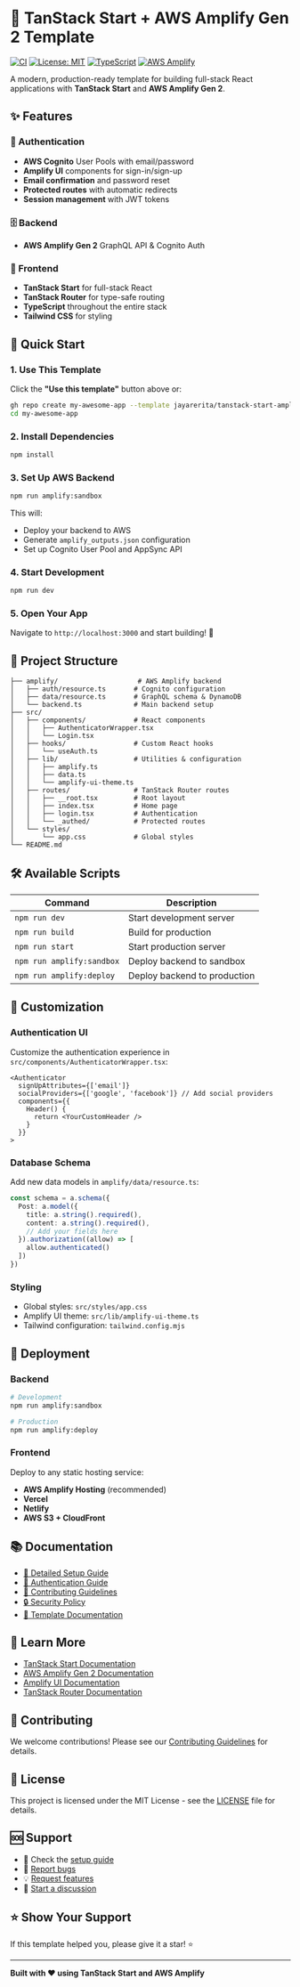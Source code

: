 # 🚀 TanStack Start + AWS Amplify Gen 2 Template

[![CI](https://github.com/jayarerita/tanstack-start-amplify-template/workflows/CI/badge.svg)](https://github.com/jayarerita/tanstack-start-amplify-template/actions)
[![License: MIT](https://img.shields.io/badge/License-MIT-yellow.svg)](https://opensource.org/licenses/MIT)
[![TypeScript](https://img.shields.io/badge/TypeScript-007ACC?logo=typescript&logoColor=white)](https://typescriptlang.org)
[![AWS Amplify](https://img.shields.io/badge/AWS%20Amplify-FF9900?logo=aws-amplify&logoColor=white)](https://aws.amazon.com/amplify/)

A modern, production-ready template for building full-stack React applications with **TanStack Start** and **AWS Amplify Gen 2**.

## ✨ Features

### 🔐 Authentication
- **AWS Cognito** User Pools with email/password
- **Amplify UI** components for sign-in/sign-up
- **Email confirmation** and password reset
- **Protected routes** with automatic redirects
- **Session management** with JWT tokens

### 🗄️ Backend
- **AWS Amplify Gen 2** GraphQL API & Cognito Auth

### 🎨 Frontend
- **TanStack Start** for full-stack React
- **TanStack Router** for type-safe routing
- **TypeScript** throughout the entire stack
- **Tailwind CSS** for styling

## 🚀 Quick Start

### 1. Use This Template

Click the **"Use this template"** button above or:

```bash
gh repo create my-awesome-app --template jayarerita/tanstack-start-amplify-template
cd my-awesome-app
```

### 2. Install Dependencies

```bash
npm install
```

### 3. Set Up AWS Backend

```bash
npm run amplify:sandbox
```

This will:
- Deploy your backend to AWS
- Generate `amplify_outputs.json` configuration
- Set up Cognito User Pool and AppSync API

### 4. Start Development

```bash
npm run dev
```

### 5. Open Your App

Navigate to `http://localhost:3000` and start building! 🎉

## 📁 Project Structure

```
├── amplify/                    # AWS Amplify backend
│   ├── auth/resource.ts       # Cognito configuration
│   ├── data/resource.ts       # GraphQL schema & DynamoDB
│   └── backend.ts             # Main backend setup
├── src/
│   ├── components/            # React components
│   │   ├── AuthenticatorWrapper.tsx
│   │   └── Login.tsx
│   ├── hooks/                 # Custom React hooks
│   │   └── useAuth.ts
│   ├── lib/                   # Utilities & configuration
│   │   ├── amplify.ts
│   │   ├── data.ts
│   │   └── amplify-ui-theme.ts
│   ├── routes/                # TanStack Router routes
│   │   ├── __root.tsx         # Root layout
│   │   ├── index.tsx          # Home page
│   │   ├── login.tsx          # Authentication
│   │   └── _authed/           # Protected routes
│   └── styles/
│       └── app.css            # Global styles
└── README.md
```

## 🛠️ Available Scripts

| Command | Description |
|---------|-------------|
| `npm run dev` | Start development server |
| `npm run build` | Build for production |
| `npm run start` | Start production server |
| `npm run amplify:sandbox` | Deploy backend to sandbox |
| `npm run amplify:deploy` | Deploy backend to production |

## 🎨 Customization

### Authentication UI
Customize the authentication experience in `src/components/AuthenticatorWrapper.tsx`:

```tsx
<Authenticator
  signUpAttributes={['email']}
  socialProviders={['google', 'facebook']} // Add social providers
  components={{
    Header() {
      return <YourCustomHeader />
    }
  }}
>
```

### Database Schema
Add new data models in `amplify/data/resource.ts`:

```typescript
const schema = a.schema({
  Post: a.model({
    title: a.string().required(),
    content: a.string().required(),
    // Add your fields here
  }).authorization((allow) => [
    allow.authenticated()
  ])
})
```

### Styling
- Global styles: `src/styles/app.css`
- Amplify UI theme: `src/lib/amplify-ui-theme.ts`
- Tailwind configuration: `tailwind.config.mjs`

## 🚀 Deployment

### Backend
```bash
# Development
npm run amplify:sandbox

# Production
npm run amplify:deploy
```

### Frontend
Deploy to any static hosting service:

- **AWS Amplify Hosting** (recommended)
- **Vercel**
- **Netlify**
- **AWS S3 + CloudFront**

## 📚 Documentation

- [📖 Detailed Setup Guide](./AMPLIFY_SETUP.md)
- [🔐 Authentication Guide](./AUTHENTICATION.md)
- [🤝 Contributing Guidelines](./CONTRIBUTING.md)
- [🔒 Security Policy](./SECURITY.md)
- [📝 Template Documentation](./TEMPLATE.md)

## 🔗 Learn More

- [TanStack Start Documentation](https://tanstack.com/start)
- [AWS Amplify Gen 2 Documentation](https://docs.amplify.aws/gen2/)
- [Amplify UI Documentation](https://ui.docs.amplify.aws/)
- [TanStack Router Documentation](https://tanstack.com/router)

## 🤝 Contributing

We welcome contributions! Please see our [Contributing Guidelines](./CONTRIBUTING.md) for details.

## 📄 License

This project is licensed under the MIT License - see the [LICENSE](./LICENSE) file for details.

## 🆘 Support

- 📖 Check the [setup guide](./AMPLIFY_SETUP.md)
- 🐛 [Report bugs](https://github.com/jayarerita/tanstack-start-amplify-template/issues)
- 💡 [Request features](https://github.com/jayarerita/tanstack-start-amplify-template/issues)
- 💬 [Start a discussion](https://github.com/jayarerita/tanstack-start-amplify-template/discussions)

## ⭐ Show Your Support

If this template helped you, please give it a star! ⭐

---

**Built with ❤️ using TanStack Start and AWS Amplify**
